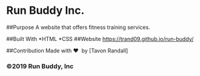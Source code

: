 # Run Buddy Inc.

##Purpose
A website that offers fitness training services.

##Built With
*HTML
*CSS 
##Website
https://trand09.github.io/run-buddy/

##Contribution
Made with ❤️&nbsp; by [Tavon Randall]

### ©2019 Run Buddy, Inc
